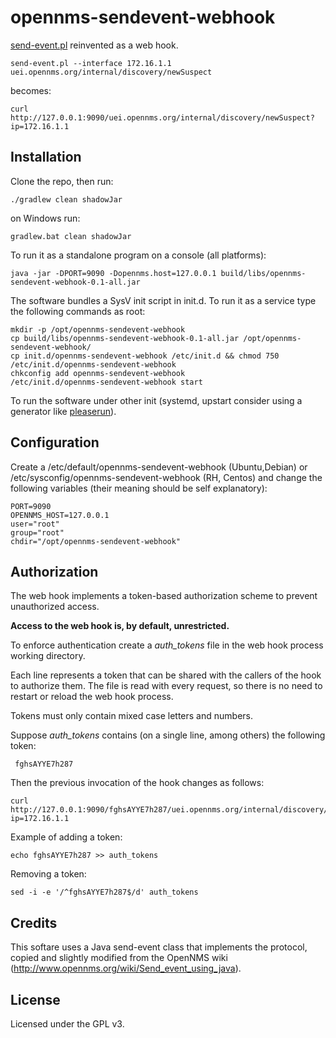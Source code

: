 # opennms-sendevent-webhook

[send-event.pl](http://www.opennms.org/wiki/Send-event.pl) reinvented as a web hook.

    send-event.pl --interface 172.16.1.1 uei.opennms.org/internal/discovery/newSuspect

becomes:

    curl http://127.0.0.1:9090/uei.opennms.org/internal/discovery/newSuspect?ip=172.16.1.1


Installation
------------

Clone the repo, then run:

    ./gradlew clean shadowJar
    
on Windows run:

    gradlew.bat clean shadowJar

To run it as a standalone program on a console (all platforms):

    java -jar -DPORT=9090 -Dopennms.host=127.0.0.1 build/libs/opennms-sendevent-webhook-0.1-all.jar

The software bundles a SysV init script in init.d.
To run it as a service type the following commands as root:

    mkdir -p /opt/opennms-sendevent-webhook
    cp build/libs/opennms-sendevent-webhook-0.1-all.jar /opt/opennms-sendevent-webhook/
    cp init.d/opennms-sendevent-webhook /etc/init.d && chmod 750 /etc/init.d/opennms-sendevent-webhook
    chkconfig add opennms-sendevent-webhook
    /etc/init.d/opennms-sendevent-webhook start

To run the software under other init (systemd, upstart consider using a generator like [pleaserun](https://github.com/jordansissel/pleaserun)).

Configuration
-------------

Create a /etc/default/opennms-sendevent-webhook (Ubuntu,Debian) or /etc/sysconfig/opennms-sendevent-webhook (RH, Centos)
and change the following variables (their meaning should be self explanatory):

    PORT=9090
    OPENNMS_HOST=127.0.0.1
    user="root"
    group="root"
    chdir="/opt/opennms-sendevent-webhook"

Authorization
-------------

The web hook implements a token-based authorization scheme to prevent unauthorized access.

**Access to the web hook is, by default, unrestricted.**

To enforce authentication create a *auth_tokens* file in the web hook process working
directory.

Each line represents a token that can be shared with the callers of the hook to authorize them.
The file is read with every request, so there is no need to restart or reload the web hook process.

Tokens must only contain mixed case letters and numbers.

Suppose *auth_tokens* contains (on a single line, among others) the following token:

     fghsAYYE7h287
     
Then the previous invocation of the hook changes as follows:

    curl http://127.0.0.1:9090/fghsAYYE7h287/uei.opennms.org/internal/discovery/newSuspect?ip=172.16.1.1

Example of adding a token:

    echo fghsAYYE7h287 >> auth_tokens
    
Removing a token:

    sed -i -e '/^fghsAYYE7h287$/d' auth_tokens

Credits
-------

This softare uses a Java send-event class that implements the protocol, copied and slightly modified
from the OpenNMS wiki (http://www.opennms.org/wiki/Send_event_using_java).

License
-------

Licensed under the GPL v3.
